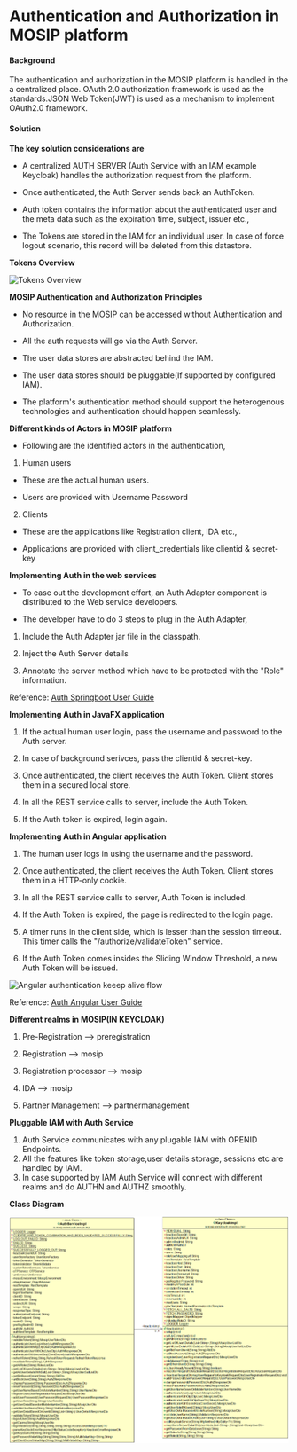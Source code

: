 # Authentication and Authorization in MOSIP platform

#### Background

The authentication and authorization in the MOSIP platform is handled in the a centralized place. OAuth 2.0 authorization framework is used as the standards.JSON Web Token(JWT) is used as a mechanism to implement OAuth2.0 framework. 

#### Solution



**The key solution considerations are**


- A centralized AUTH SERVER (Auth Service with an IAM example Keycloak) handles the authorization request from the platform. 

- Once authenticated, the Auth Server sends back an AuthToken.

- Auth token contains the information about the authenticated user and the meta data such as the expiration time, subject, issuer etc., 

- The Tokens are stored in the IAM for an individual user. In case of force logout scenario, this record will be deleted from this datastore.  

**Tokens Overview**

![Tokens Overview](_images/kernel-authn-tokensoverview.jpg)

**MOSIP Authentication and Authorization Principles**

- No resource in the MOSIP can be accessed without Authentication and Authorization. 

- All the auth requests will go via the Auth Server. 

- The user data stores are abstracted behind the IAM. 

- The user data stores should be pluggable(If supported by configured IAM). 

- The platform's authentication method should support the heterogenous technologies and authentication should happen seamlessly. 


**Different kinds of Actors in MOSIP platform**

- Following are the identified actors in the authentication, 

1. Human users

- These are the actual human users. 

- Users are provided with Username Password

2. Clients

- These are the applications like Registration client, IDA etc., 

- Applications are provided with client_credentials like clientid & secret-key


**Implementing Auth in the web services**

- To ease out the development effort, an Auth Adapter component is distributed to the Web service developers. 

- The developer have to do 3 steps to plug in the Auth Adapter, 

1. Include the Auth Adapter jar file in the classpath. 

2. Inject the Auth Server details 

3. Annotate the server method which have to be protected with the "Role" information. 

Reference: [Auth Springboot User Guide](https://docs.mosip.io/platform/contribute/coding-standards/auth-springboot-user-guide)


**Implementing Auth in JavaFX application**


1. If the actual human user login, pass the username and password to the Auth server.

2. In case of background serivces, pass the clientid & secret-key. 

3. Once authenticated, the client receives the Auth Token. Client stores them in a secured local store.

4. In all the REST service calls to server, include the Auth Token. 

5. If the Auth token is expired, login again. 


**Implementing Auth in Angular application**

1. The human user logs in using the username and the password. 

2. Once authenticated, the client receives the Auth Token. Client stores them in a HTTP-only cookie. 

3. In all the REST service calls to server, Auth Token is included.  

4. If the Auth Token is expired, the page is redirected to the login page.

5. A timer runs in the client side, which is lesser than the session timeout. This timer calls the "/authorize/validateToken" service.

6. If the Auth Token comes insides the Sliding Window Threshold, a new Auth Token will be issued. 

![Angular authentication keeep alive flow](_images/kernel-authentication-keepalive-prereg.jpg)

Reference:  [Auth Angular User Guide](https://docs.mosip.io/platform/contribute/coding-standards/auth-angular-user-guide)


**Different realms in MOSIP(IN KEYCLOAK)**

1. Pre-Registration --> preregistration

2. Registration --> mosip

3. Registration processor --> mosip

4. IDA --> mosip

5. Partner Management --> partnermanagement


**Pluggable IAM with Auth Service**

1. Auth Service communicates with any plugable IAM with OPENID Endpoints.
2. All the features like token storage,user details storage, sessions etc are handled by IAM.
3. In case supported by IAM Auth Service will connect with different realms and do AUTHN and AUTHZ smoothly.


**Class Diagram**



![Class Diagram](_images/auth-service-cd.png)